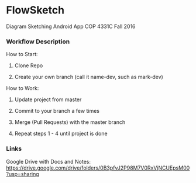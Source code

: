 # FlowSketch
Diagram Sketching Android App
COP 4331C Fall 2016

### Workflow Description
How to Start:

1. Clone Repo

2. Create your own branch (call it name-dev, such as mark-dev)


How to Work:

1. Update project from master

2. Commit to your branch a few times

3. Merge (Pull Requests) with the master branch

4. Repeat steps 1 - 4 until project is done

### Links
Google Drive with Docs and Notes: 
https://drive.google.com/drive/folders/0B3pfvJ2P98M7V0RxVjNCUEpsM00?usp=sharing
